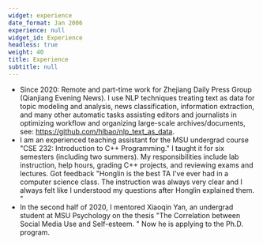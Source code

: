 ```yaml
---
widget: experience
date_format: Jan 2006
experience: null
widget_id: Experience
headless: true
weight: 40
title: Experience
subtitle: null
---
```

* Since 2020: Remote and part-time work for Zhejiang Daily Press Group (Qianjiang Evening News). I use NLP techniques treating text as data for topic modeling and analysis, news classification, information extraction, and many other automatic tasks assisting editors and journalists in optimizing workflow and organizing large-scale archives/documents, see: https://github.com/hlbao/nlp_text_as_data.
* I am an experienced teaching assistant for the MSU undergrad course "CSE 232: Introduction to C++ Programming." I taught it for six semesters (including two summers). My responsibilities include lab instruction, help hours, grading C++ projects, and reviewing exams and lectures. Got feedback "Honglin is the best TA I've ever had in a computer science class. The instruction was always very clear and I always felt like I understood my questions after Honglin explained them. "
* In the second half of 2020, I mentored Xiaoqin Yan, an undergrad student at MSU Psychology on the thesis "The Correlation between Social Media Use and Self-esteem. " Now he is applying to the Ph.D. program.
